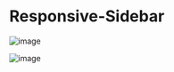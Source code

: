 # Responsive-Sidebar
![image](https://github.com/shahbazalamjobs/Responsive-Sidebar/assets/125631878/d718c7b9-be13-46f9-a32c-08b0fbb04423)

![image](https://github.com/shahbazalamjobs/Responsive-Sidebar/assets/125631878/bb6a0813-17b2-4163-9f5a-7ad942f8ab6f)

